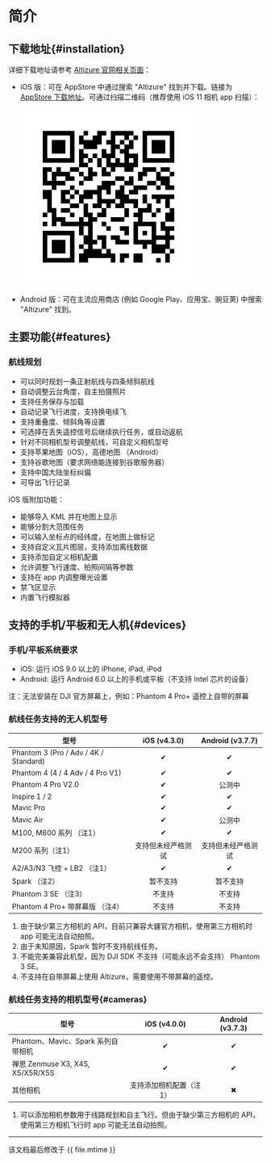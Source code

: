 # 简介

## 下载地址{#installation}

详细下载地址请参考 [Altizure 官网相关页面](https://www.altizure.cn/mobile)：

* iOS 版：可在 AppStore 中通过搜索 "Altizure" 找到并下载。链接为 [AppStore 下载地址](https://itunes.apple.com/app/id1018791616?mt=8)。可通过扫描二维码（推荐使用 iOS 11 相机 app 扫描）：

    ![AppStore 二维码](../../assets/app-download-ios-appstore.png)
* Android 版：可在主流应用商店 (例如 Google Play、应用宝、豌豆荚) 中搜索 "Altizure" 找到。

## 主要功能{#features}

### 航线规划

* 可以同时规划一条正射航线与四条倾斜航线
* 自动调整云台角度，自主拍摄照片
* 支持任务保存与加载
* 自动记录飞行进度，支持换电续飞
* 支持重叠度、倾斜角等设置
* 可选择在丢失遥控信号后继续执行任务，或自动返航
* 针对不同相机型号调整航线，可自定义相机型号
* 支持苹果地图（iOS），高德地图 （Android）
* 支持谷歌地图（要求网络能连接到谷歌服务器）
* 支持中国大陆坐标纠偏
* 可导出飞行记录

iOS 版附加功能：

* 能够导入 KML 并在地图上显示
* 能够分割大范围任务
* 可以输入坐标点的经纬度，在地图上做标记
* 支持自定义瓦片图层，支持添加离线数据
* 支持添加自定义相机配置
* 允许调整飞行速度、拍照间隔等参数
* 支持在 app 内调整曝光设置
* 禁飞区显示
* 内置飞行模拟器

## 支持的手机/平板和无人机{#devices}

### 手机/平板系统要求

* iOS: 运行 iOS 9.0 以上的 iPhone, iPad, iPod
* Android: 运行 Android 6.0 以上的手机或平板（不支持 Intel 芯片的设备）

注：无法安装在 DJI 官方屏幕上，例如：Phantom 4 Pro+ 遥控上自带的屏幕

### 航线任务支持的无人机型号

| 型号 | iOS (v4.3.0) | Android (v3.7.7) |
| ---  | :---: | :---: |
| Phantom 3 \(Pro / Adv / 4K / Standard\) | ✔︎ | ✔︎ |
| Phantom 4 \(4 / 4 Adv / 4 Pro V1\) | ✔︎ | ✔︎ |
| Phantom 4 Pro V2.0 | ✔︎ | 公测中 |
| Inspire 1 / 2 | ✔︎ | ✔︎ |
| Mavic Pro | ✔︎ | ✔︎ |
| Mavic Air | ✔︎ | 公测中 |
| M100, M600 系列 （注1） | ✔︎ | ✔︎ |
| M200 系列（注1） | 支持但未经严格测试 | 支持但未经严格测试 |
| A2/A3/N3 飞控 + LB2 （注1） | ✔︎ | ✔︎ |
| Spark （注2） | 暂不支持 | 暂不支持 |
| Phantom 3 SE （注3） | 不支持 | 不支持 |
| Phantom 4 Pro+ 带屏幕版 （注4） | 不支持 | 不支持 |

1. 由于缺少第三方相机的 API，目前只兼容大疆官方相机，使用第三方相机时 app 可能无法自动拍照。
2. 由于未知原因，Spark 暂时不支持航线任务。
3. 不能完美兼容此机型，因为 DJI SDK 不支持（可能永远不会支持） Phantom 3 SE。
4. 不支持在自带屏幕上使用 Altizure，需要使用不带屏幕的遥控。

<!-- 3. 由于是新机型，DJI SDK 尚未支持此机型。需要等待 SDK 更新并支持航线任务。 -->

### 航线任务支持的相机型号{#cameras}

| 型号 | iOS (v4.0.0) | Android (v3.7.3) |
| ---  | :---: | :---: |
| Phantom、Mavic、Spark 系列自带相机 | ✔︎ | ✔︎ |
| 禅思 Zenmuse X3, X4S, X5/X5R/X5S | ✔︎ | ✔︎ |
| 其他相机 | 支持添加相机配置（注1）| ✖︎ |

1. 可以添加相机参数用于线路规划和自主飞行。但由于缺少第三方相机的 API，使用第三方相机飞行时 app 可能无法自动拍照。

---

该文档最后修改于 {{ file.mtime }}
